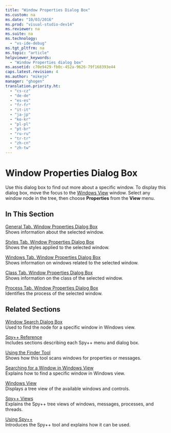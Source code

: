 ```yaml
---
title: "Window Properties Dialog Box"
ms.custom: na
ms.date: "10/03/2016"
ms.prod: "visual-studio-dev14"
ms.reviewer: na
ms.suite: na
ms.technology: 
  - "vs-ide-debug"
ms.tgt_pltfrm: na
ms.topic: "article"
helpviewer_keywords: 
  - "Window Properties dialog box"
ms.assetid: c70e9429-fb0c-452a-9626-79f168393e44
caps.latest.revision: 4
ms.author: "mikejo"
manager: "ghogen"
translation.priority.ht: 
  - "cs-cz"
  - "de-de"
  - "es-es"
  - "fr-fr"
  - "it-it"
  - "ja-jp"
  - "ko-kr"
  - "pl-pl"
  - "pt-br"
  - "ru-ru"
  - "tr-tr"
  - "zh-cn"
  - "zh-tw"
---
```

# Window Properties Dialog Box
Use this dialog box to find out more about a specific window. To display this dialog box, move the focus to the [Windows View](../VS_debugger/windows-view.md) window. Select any window node in the tree, then choose **Properties** from the **View** menu.  
  
## In This Section  
 [General Tab. Window Properties Dialog Box](../VS_debugger/general-tab--window-properties-dialog-box.md)  
 Shows information about the selected window.  
  
 [Styles Tab. Window Properties Dialog Box](../VS_debugger/styles-tab--window-properties-dialog-box.md)  
 Shows the styles applied to the selected window.  
  
 [Windows Tab. Window Properties Dialog Box](../VS_debugger/windows-tab--window-properties-dialog-box.md)  
 Shows information on windows related to the selected window.  
  
 [Class Tab. Window Properties Dialog Box](../VS_debugger/class-tab--window-properties-dialog-box.md)  
 Shows information on the class of the selected window.  
  
 [Process Tab. Window Properties Dialog Box](../VS_debugger/process-tab--window-properties-dialog-box.md)  
 Identifies the process of the selected window.  
  
## Related Sections  
 [Window Search Dialog Box](../VS_debugger/window-search-dialog-box.md)  
 Used to find the node for a specific window in Windows view.  
  
 [Spy++ Reference](../VS_debugger/spy---reference.md)  
 Includes sections describing each Spy++ menu and dialog box.  
  
 [Using the Finder Tool](../VS_debugger/how-to--use-the-finder-tool.md)  
 Shows how this tool scans windows for properties or messages.  
  
 [Searching for a Window in Windows View](../VS_debugger/how-to--search-for-a-window-in-windows-view.md)  
 Explains how to find a specific window in Windows view.  
  
 [Windows View](../VS_debugger/windows-view.md)  
 Displays a tree view of the available windows and controls.  
  
 [Spy++ Views](../VS_debugger/spy---views.md)  
 Explains the Spy++ tree views of windows, messages, processes, and threads.  
  
 [Using Spy++](../VS_debugger/using-spy--.md)  
 Introduces the Spy++ tool and explains how it can be used.